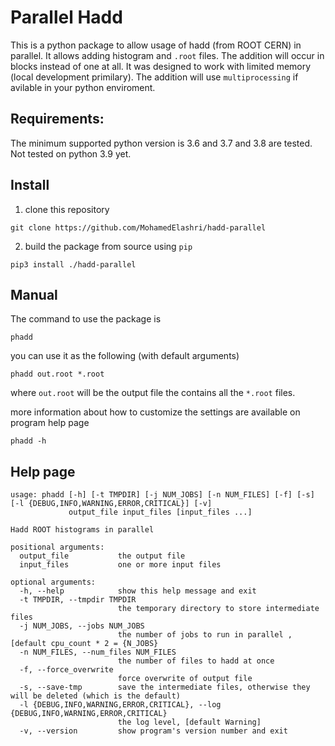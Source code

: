 # Parallel Hadd
This is a python package to allow usage of hadd (from ROOT CERN) in parallel. It allows adding histogram and `.root` files. The addition will occur in blocks instead of one at all. It was designed to work with limited memory (local development primilary). The addition will use `multiprocessing` if avilable in your python enviroment. 

## Requirements:
The minimum supported python version is 3.6 and 3.7 and 3.8 are tested. Not tested on python 3.9 yet. 


## Install 

1. clone this repository

```
git clone https://github.com/MohamedElashri/hadd-parallel
```

2. build the package from source using `pip`

```
pip3 install ./hadd-parallel
```

## Manual

The command to use the package is 

```
phadd
```

you can use it as the following (with default arguments)

```
phadd out.root *.root
```

where `out.root` will be the output file the contains all the `*.root` files. 

more information about how to customize the settings are available on program help page

```
phadd -h
```


## Help page

```
usage: phadd [-h] [-t TMPDIR] [-j NUM_JOBS] [-n NUM_FILES] [-f] [-s] [-l {DEBUG,INFO,WARNING,ERROR,CRITICAL}] [-v]
             output_file input_files [input_files ...]

Hadd ROOT histograms in parallel

positional arguments:
  output_file           the output file
  input_files           one or more input files

optional arguments:
  -h, --help            show this help message and exit
  -t TMPDIR, --tmpdir TMPDIR
                        the temporary directory to store intermediate files
  -j NUM_JOBS, --jobs NUM_JOBS
                        the number of jobs to run in parallel , [default cpu_count * 2 = {N_JOBS}
  -n NUM_FILES, --num_files NUM_FILES
                        the number of files to hadd at once
  -f, --force_overwrite
                        force overwrite of output file
  -s, --save-tmp        save the intermediate files, otherwise they will be deleted (which is the default)
  -l {DEBUG,INFO,WARNING,ERROR,CRITICAL}, --log {DEBUG,INFO,WARNING,ERROR,CRITICAL}
                        the log level, [default Warning]
  -v, --version         show program's version number and exit

```


